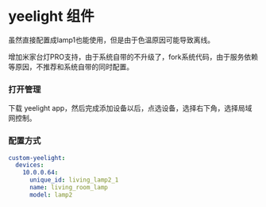 # yeelight 组件

虽然直接配置成lamp1也能使用，但是由于色温原因可能导致离线。

增加米家台灯PRO支持，由于系统自带的不升级了，fork系统代码，由于服务依赖等原因，不推荐和系统自带的同时配置。

### 打开管理

下载 yeelight app，然后完成添加设备以后，点选设备，选择右下角，选择局域网控制。

### 配置方式
```yaml
custom-yeelight:
  devices:
    10.0.0.64:
      unique_id: living_lamp2_1
      name: living_room_lamp
      model: lamp2
```
